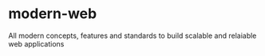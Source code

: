 # modern-web
All modern concepts, features and standards to build scalable and relaiable web applications
